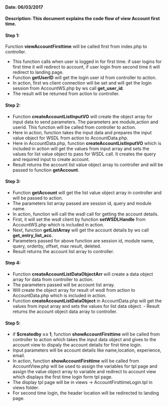 #### Date: 06/03/2017

#### Description: This document explains the code flow of view Account first time.

#### Step 1:

Function **viewAccountFirsttime** will be called first from index.php to controller.

- This function calls when user is logged in for first time. if user logins for first time it will redirect to account, if user login from second time it will redirect to landing page.
- Function **getUserID** will get the login user id from controller to action. 
- In action, first ws client connection will be set and will get the login session from AccountWS.php by ws call **get_user_id**.
- The result will be returned from action to controller.

#### Step 2:

- Function **createAccountListInputVO** will create the object array for input data to send parameters. The parameters are module,action and userid. This function will be called from controller to action.
- Here in action, function takes the input data and prepares the input value object for WSDL from action to AccountData.php.
- Here in AccountData.php, function **createAccountListInputVO** which is included in action will get the values from input array and sets the values for list value object to pass for WSDL call. It creates the query and required input to create account.
- Result returns the account list value object array to controller and will be passed to function **getAccount**.

#### Step 3:

- Function **getAccount** will get the list value object array in controller and will be passed to action.
- The parameters list array passed are session id, query and module name.
- In action, function will call the wsdl call for getting the account details.
- First, it will set the wsdl client by function **setWSDLHandle** from AccountWS.php which is included in action.
- Next, function **getListArray** will get the account details by ws call **get_entry_list_acc**.
- Parameters passed for above function are session id, module name, query, orderby, offset, max result, deleted.
- Result returns the account list array to controller.

#### Step 4:

- Function **createAccountListDataObjectArr** will create a data object array for data from controller to action.
- The parameters passed will be account list array.
- Will create the object array for result of wsdl from action to AccountData.php which is included in action.
- Function **createAccountListDataObject** in AccountData.php will get the values from input array and sets the values for list data object. - Result returns the account object data array to controller.

#### Step 5:

- if **$createdby == 1**, function **showAccountFirsttime** will be called from controller to action which takes the input data object and gives to the account view to dispaly the account details for first time login.
- Input parameters will be account details like name,location, experience, email.
- In action, function **showAccountFirsttime** will be called from AccountView.php will be used to assign the variables for tpl page and assign the value object array to variable and redirect to account view which displays the first time login form tpl page.
- The display tpl page will be in views -> AccountFirsttimeLogin.tpl in views folder.
- For second time login, the header location will be redirected to landing page.


